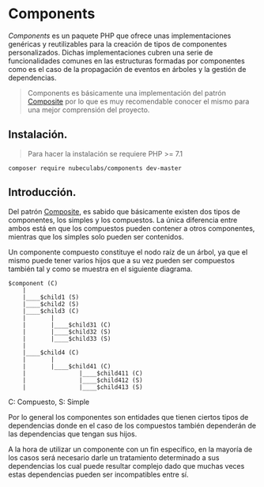 
# Components

*Components* es un paquete PHP que ofrece unas implementaciones genéricas y reutilizables para la creación de tipos de componentes personalizados. Dichas implementaciones cubren una serie de funcionalidades comunes en las estructuras formadas por componentes como es el caso de la propagación de eventos en árboles y la gestión de dependencias.

>Components es básicamente una implementación del patrón [Composite](https://es.wikipedia.org/wiki/Composite_(patr%C3%B3n_de_dise%C3%B1o)) por lo que es muy recomendable conocer el mismo para una mejor comprensión del proyecto.

## Instalación.

>Para hacer la instalación se requiere PHP >= 7.1

    composer require nubeculabs/components dev-master

## Introducción.

Del patrón [Composite](https://es.wikipedia.org/wiki/Composite_(patr%C3%B3n_de_dise%C3%B1o)), es sabido que básicamente existen dos tipos de componentes, los simples y los compuestos. La única diferencia entre ambos está en que los compuestos pueden contener a otros componentes, mientras que los simples solo pueden ser contenidos.

Un componente compuesto constituye el nodo raíz de un árbol, ya que el mismo puede tener varios hijos que a su vez pueden ser compuestos también tal y como se muestra en el siguiente diagrama.

    $component (C)
        |
        |____$child1 (S)
        |____$child2 (S)
        |____$child3 (C)
        |       |
        |       |____$child31 (C)
        |       |____$child32 (S)
        |       |____$child33 (S)
        |
        |____$child4 (C)
        |       |
        |       |____$child41 (C)
        |               |____$child411 (C)
        |               |____$child412 (S)
        |               |____$child413 (S)
C: Compuesto, S: Simple

Por lo general los componentes son entidades que tienen ciertos tipos de dependencias donde en el caso de los compuestos también dependerán de las dependencias que tengan sus hijos.

A la hora de utilizar un componente con un fin específico, en la mayoría de los casos será necesario darle un tratamiento determinado a sus dependencias los cual puede resultar complejo dado que muchas veces estas dependencias pueden ser incompatibles entre sí.


